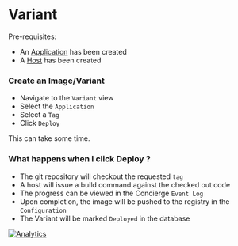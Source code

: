 # Variant
Pre-requisites:
- An [Application](application.md) has been created
- A [Host](host.md) has been created

### Create an Image/Variant
- Navigate to the `Variant` view
- Select the `Application`
- Select a `Tag`
- Click `Deploy`

This can take some time.

### What happens when I click Deploy ?

- The git repository will checkout the requested `tag`
- A host will issue a build command against the checked out code
 - The progress can be viewed in the Concierge `Event Log`
- Upon completion, the image will be pushed to the registry in the `Configuration`
- The Variant will be marked `Deployed` in the database

[![Analytics](https://ga-beacon.appspot.com/UA-61186849-1/node-concierge/docs/variant)](https://github.com/paypac/node-concierge)
